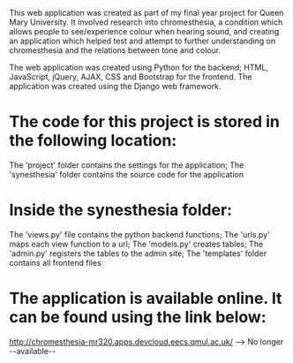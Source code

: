 This web application was created as part of my final year project for Queen Mary University. It involved research into chromesthesia, a condition which allows people to see/experience colour when hearing sound, and creating an application which helped test and attempt to further understanding on chromesthesia and the relations between tone and colour. 

The web application was created using Python for the backend; HTML, JavaScript, jQuery, AJAX, CSS and Bootstrap for the frontend. The application was created using the Django web framework.





The code for this project is stored in the following location:
==============================================================
The 'project' folder contains the settings for the application;
The 'synesthesia' folder contains the source code for the application





Inside the synesthesia folder:
==============================
The 'views.py' file contains the python backend functions;
The 'urls.py' maps each view function to a url;
The 'models.py' creates tables;
The 'admin.py' registers the tables to the admin site;
The 'templates' folder contains all frontend files




The application is available online. It can be found using the link below:
==========================================================================
http://chromesthesia-mr320.apps.devcloud.eecs.qmul.ac.uk/ --> No longer --available--
